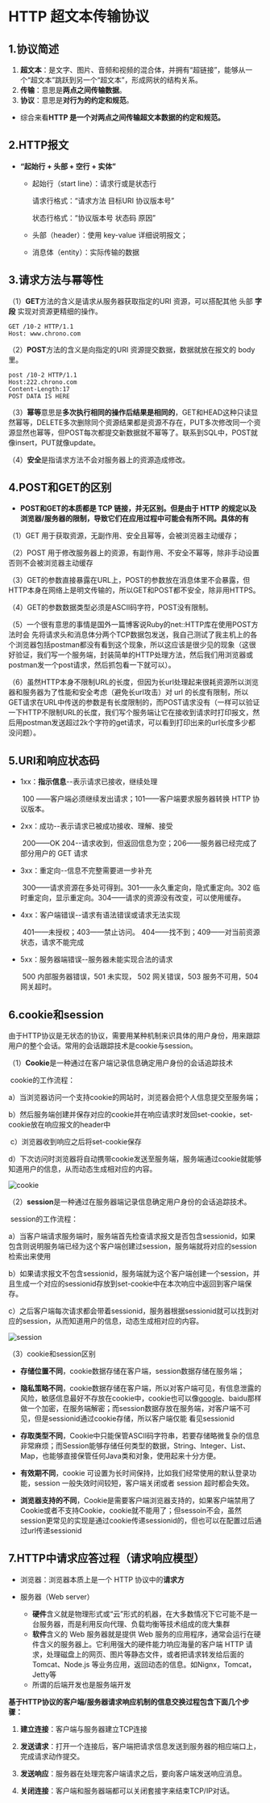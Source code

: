 # HTTP 超文本传输协议

## 1.协议简述

1. **超文本**：是文字、图片、音频和视频的混合体，并拥有“超链接”，能够从一个“超文本”跳跃到另一个“超文本”，形成网状的结构关系。
2. **传输**：意思是**两点之间传输数据**。
3. **协议**：意思是**对行为的约定和规范**。

- 综合来看**HTTP 是一个对两点之间传输超文本数据的约定和规范。**

## 2.HTTP报文

- **“起始行 + 头部 + 空行 + 实体”**
  - 起始行（start line）：请求行或是状态行  

    请求行格式：“请求方法 目标URI 协议版本号” 

    状态行格式：“协议版本号 状态码 原因” 

  - 头部（header）：使用 key-value 详细说明报文； 

  - 消息体（entity）：实际传输的数据

## 3.请求方法与幂等性

（1）**GET**方法的含义是请求从服务器获取指定的URI 资源，可以搭配其他 头部 **字段** 实现对资源更精细的操作。

```http
GET /10-2 HTTP/1.1
Host: www.chrono.com
```

（2）**POST**方法的含义是向指定的URI 资源提交数据，数据就放在报文的 body 里。

```http
post /10-2 HTTP/1.1
Host:222.chrono.com
Content-Length:17
POST DATA IS HERE
```

（3）**幂等**意思是**多次执行相同的操作后结果是相同的**，GET和HEAD这种只读显然幂等，DELETE多次删除同个资源结果都是资源不存在，PUT多次修改同一个资源显然也幂等，但POST每次都提交新数据就不幂等了。联系到SQL中，POST就像insert，PUT就像update。

（4）**安全**是指请求方法不会对服务器上的资源造成修改。

## 4.**POST和GET的区别**

- **POST和GET的本质都是 TCP 链接，并无区别。但是由于 HTTP 的规定以及浏览器/服务器的限制，导致它们在应用过程中可能会有所不同。具体的有**

（1）GET 用于获取资源，无副作用、安全且幂等，会被浏览器主动缓存；

（2）POST 用于修改服务器上的资源，有副作用、不安全不幂等，除非手动设置否则不会被浏览器主动缓存

（3）GET的参数直接暴露在URL上，POST的参数放在消息体里不会暴露，但HTTP本身在网络上是明文传输的，所以GET和POST都不安全，除非用HTTPS。

（4）GET的参数数据类型必须是ASCII码字符，POST没有限制。

（5）一个很有意思的事情是国外一篇博客说Ruby的net::HTTP库在使用POST方法时会 先将请求头和消息体分两个TCP数据包发送，我自己测试了我主机上的各个浏览器包括postman都没有看到这个现象，所以这应该是很少见的现象（这很好验证，我们写一个服务端，封装简单的HTTP处理方法，然后我们用浏览器或postman发一个post请求，然后抓包看一下就可以）。

（6）虽然HTTP本身不限制URL的长度，但因为长url处理起来很耗资源所以浏览器和服务器为了性能和安全考虑（避免长url攻击）对 url 的长度有限制，所以 GET请求在URL中传送的参数是有长度限制的，而POST请求没有（一样可以验证一下HTTP不限制URL的长度，我们写个服务端让它在接收到请求时打印报文，然后用postman发送超过2k个字符的get请求，可以看到打印出来的url长度多少都没问题）。

## 5.URI和响应状态码

- 1xx：**指示信息**--表示请求已接收，继续处理

  ​	100 ——客户端必须继续发出请求；101——客户端要求服务器转换 HTTP 协议版本。

- 2xx：成功--表示请求已被成功接收、理解、接受

  ​	200——OK 204--请求收到，但返回信息为空；206——服务器已经完成了部分用户的 GET 请求

- 3xx：重定向--信息不完整需要进一步补充

  ​	300——请求资源在多处可得到。301——永久重定向，隐式重定向。302 临时重定向，显示重定向。304——请求的资源没有改变，可以使用缓存。

- 4xx：客户端错误--请求有语法错误或请求无法实现

  ​	401——未授权；403——禁止访问。 404——找不到；409——对当前资源状态，请求不能完成

- 5xx：服务器端错误--服务器未能实现合法的请求

  ​	500 内部服务器错误，501 未实现， 502 网关错误，503 服务不可用，504 网关超时。

## 6.cookie和session

由于HTTP协议是无状态的协议，需要用某种机制来识具体的用户身份，用来跟踪用户的整个会话。常用的会话跟踪技术是cookie与session。

（1）**Cookie**是一种通过在客户端记录信息确定用户身份的会话追踪技术

​	cookie的工作流程：

​	a）当浏览器访问一个支持cookie的网站时，浏览器会把个人信息提交至服务端； 

​	b）然后服务端创建并保存对应的cookie并在响应请求时发回set-cookie，set-cookie放在响应报文的header中 

​	c）浏览器收到响应之后将set-cookie保存 

​	d）下次访问时浏览器将自动携带cookie发送至服务端，服务端通过cookie就能够知道用户的信息，从而动态生成相对应的内容。

![cookie](.\resources\001.png)

（2）**session**是一种通过在服务器端记录信息确定用户身份的会话追踪技术。

​	session的工作流程：

​	a）当客户端请求服务端时，服务端首先检查请求报文是否包含sessionid，如果包含则说明服务端已经为这个客户端创建过session，服务端就将对应的session检索出来使用 

​	b）如果请求报文不包含sessionid，服务端就为这个客户端创建一个session，并且生成一个对应的sessionid存放到set-cookie中在本次响应中返回到客户端保存。 

​	c）之后客户端每次请求都会带着sessionid，服务器根据sessionid就可以找到对应的session，从而知道用户的信息，动态生成相对应的内容。

![session](.\resources\002.png)

（3）cookie和session区别

- **存储位置不同**，cookie数据存储在客户端，session数据存储在服务端； 

- **隐私策略不同**，cookie数据存储在客户端，所以对客户端可见，有信息泄露的风险，敏感信息最好不存放在cookie中，cookie也可以像[google]()、baidu那样做一个加密，在服务端解密；而session数据存放在服务端，对客户端不可见，但是sessionid通过cookie存储，所以客户端仅能 看见sessionid 

- **存取类型不同**，Cookie中只能保管ASCII码字符串，若要存储略微复杂的信息非常麻烦；而Session能够存储任何类型的数据，String、Integer、List、Map，也能够直接保管任何Java类和对象，使用起来十分方便。 

- **有效期不同**，cookie 可设置为长时间保持，比如我们经常使用的默认登录功能，session 一般失效时间较短，客户端关闭或者 session 超时都会失效。 

- **浏览器支持的不同**，Cookie是需要客户端浏览器支持的，如果客户端禁用了Cookie或者不支持Cookie，cookie就不能用了；但sessoin不会，虽然session更常见的实现是通过cookie传递sessionid的，但也可以在配置过后通过url传递sessionid

## 7.**HTTP中请求应答过程（请求响应模型）**

- 浏览器：浏览器本质上是一个 HTTP 协议中的**请求方** 

- 服务器（Web server）  
  - **硬件**含义就是物理形式或“云”形式的机器，在大多数情况下它可能不是一台服务器，而是利用反向代理、负载均衡等技术组成的庞大集群 
  - **软件**含义的 Web 服务器就是提供 Web 服务的应用程序，通常会运行在硬件含义的服务器上。它利用强大的硬件能力响应海量的客户端 HTTP 请求，处理磁盘上的网页、图片等静态文件，或者把请求转发给后面的 Tomcat、Node.js 等业务应用，返回动态的信息。如Nignx，Tomcat，Jetty等 
  - 所谓的后端开发也是服务端开发

**基于HTTP协议的客户端/服务器请求响应机制的信息交换过程包含下面几个步骤：**

1) **建立连接**：客户端与服务器建立TCP连接

2) **发送请求**：打开一个连接后，客户端把请求信息发送到服务器的相应端口上，完成请求动作提交。

3) **发送响应**：服务器在处理完客户端请求之后，要向客户端发送响应消息。

4) **关闭连接**：客户端和服务器端都可以关闭套接字来结束TCP/IP对话。
